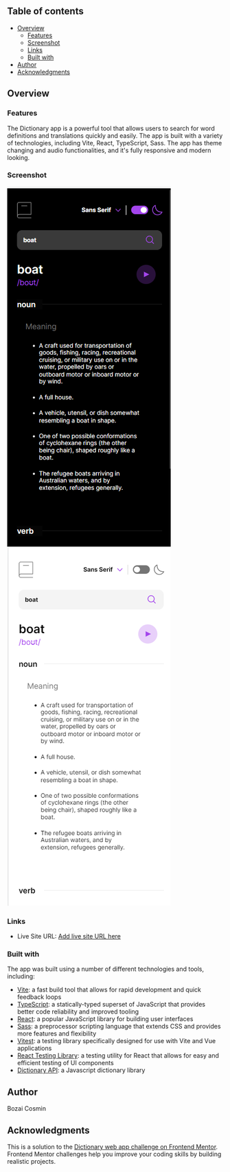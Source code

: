 ## Table of contents

- [Overview](#overview)
  - [Features](#features)
  - [Screenshot](#screenshot)
  - [Links](#links)
  - [Built with](#built-with)
- [Author](#author)
- [Acknowledgments](#acknowledgments)

## Overview

### Features

The Dictionary app is a powerful tool that allows users to search for word definitions and translations quickly and easily. The app is built with a variety of technologies, including Vite, React, TypeScript, Sass. The app has theme changing and audio functionalities, and it's fully responsive and modern looking.

### Screenshot

![](./public/ss-dark.png)
![](./public/ss-light.png)

### Links

- Live Site URL: [Add live site URL here](https://your-live-site-url.com)

### Built with

The app was built using a number of different technologies and tools, including:

- [Vite](https://vitejs.dev/): a fast build tool that allows for rapid development and quick feedback loops
- [TypeScript](https://www.typescriptlang.org/): a statically-typed superset of JavaScript that provides better code reliability and improved tooling
- [React](https://react.dev/): a popular JavaScript library for building user interfaces
- [Sass](https://sass-lang.com/): a preprocessor scripting language that extends CSS and provides more features and flexibility
- [Vitest](https://vitest.dev/): a testing library specifically designed for use with Vite and Vue applications
- [React Testing Library](https://testing-library.com/): a testing utility for React that allows for easy and efficient testing of UI components
- [Dictionary API](https://dictionaryapi.dev/): a Javascript dictionary library

## Author

Bozai Cosmin

## Acknowledgments

This is a solution to the [Dictionary web app challenge on Frontend Mentor](https://www.frontendmentor.io/challenges/dictionary-web-app-h5wwnyuKFL). Frontend Mentor challenges help you improve your coding skills by building realistic projects.
